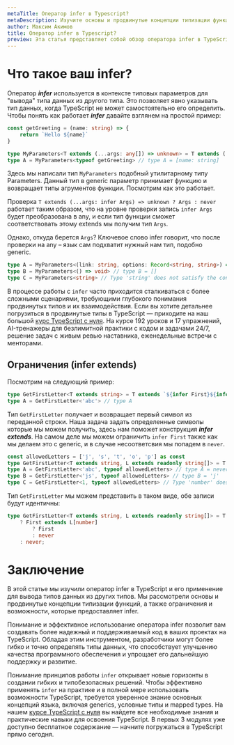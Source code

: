 ```yaml
---
metaTitle: Оператор infer в Typescript?
metaDescription: Изучите основы и продвинутые концепции типизации функций в TypeScript с помощью оператора infer, чтобы повысить надежность и поддерживаемость вашего кода. Узнайте, как использовать infer для вывода типов данных из других типов
author: Максим Акимов
title: Оператор infer в Typescript?
preview: Эта статья представляет собой обзор оператора infer в TypeScript, предназначенного для вывода типов данных из других типов. В ней рассматриваются основы и продвинутые концепции типизации функций, а также приводятся примеры применения оператора infer для повышения надежности и поддерживаемости кода.
---
```


# Что такое ваш infer?

Оператор ***infer*** используется в контексте типовых параметров для "вывода" типа данных из другого типа. Это позволяет явно указывать тип данных, когда TypeScript не может самостоятельно его определить.
Чтобы понять как работает ***infer*** давайте взглянем на простой пример:

```typescript
const getGreeting = (name: string) => {
    return `Hello ${name}`
}

type MyParameters<T extends (...args: any[]) => unknown> = T extends (...args: infer Args) => unknown ? Args : never;
type A = MyParameters<typeof getGreeting> // type A = [name: string]
```
Здесь мы написали тип `MyParameters` подобный утилитарному типу Parameters. Данный тип в generic параметр принимает функцию и возвращает типы агрументов функции. Посмотрим как это работает. 

Проверка `T extends (...args: infer Args) => unknown ? Args : never` работает таким образом, что на уровне проверки запись `infer Args` будет преобразована в any, и если тип функции сможет соответствовать этому extends мы получим тип `Args`.

Однако, откуда берется `Args`? Ключевое слово infer говорит, что после проверки на any – язык сам подхватит нужный нам тип, подобно generic.

```typescript
type A = MyParameters<(link: string, options: Record<string, string>) => void> // type A = [link: string, options: Record<string, string>]
type B = MyParameters<() => void> // type B = []
type C = MyParameters<string> // Type 'string' does not satisfy the constraint '(...args: any[]) => unknown'.
```

В процессе работы с `infer` часто приходится сталкиваться с более сложными сценариями, требующими глубокого понимания продвинутых типов и их взаимодействия. Если вы хотите детальнее погрузиться в продвинутые типы в TypeScript — приходите на наш большой [курс TypeScript с нуля](https://purpleschool.ru/course/typescript?utm_source=knowledgebase&utm_medium=text&utm_campaign=operator-infer-v-typescript). На курсе 192 уроков и 17 упражнений, AI-тренажеры для безлимитной практики с кодом и задачами 24/7, решение задач с живым ревью наставника, еженедельные встречи с менторами.

## Ограничения (infer extends)
Посмотрим на следующий пример:

```typescript
type GetFirstLetter<T extends string> = T extends `${infer First}${infer _}` ? First : never;
type A = GetFirstLetter<'abc'> // type A
```
Тип `GetFirstLetter` получает и возвращает первый символ из переданной строки. Наша задача задать определенные символы которые мы можем получить, здесь нам поможет конструкция ***infer extends***. На самом деле мы можем ограничить `infer First` также как мы делаем это с generic, и в случае несоответсвия мы попадем в `never`.

```typescript
const allowedLetters = ['j', 's', 't', 'o', 'p'] as const
type GetFirstLetter<T extends string, L extends readonly string[]> = T extends `${infer First extends L[number]}${infer _}` ? First : never;
type A = GetFirstLetter<'abc', typeof allowedLetters> // type A = never
type B = GetFirstLetter<'js', typeof allowedLetters> // type B = 'j'
type C = GetFirstLetter<1, typeof allowedLetters> // Type 'number' does not satisfy the constraint 'string'.
```
Тип `GetFirstLetter` мы можем представить в таком виде, обе записи будут идентичны:

```typescript
type GetFirstLetter<T extends string, L extends readonly string[]> = T extends `${infer First}${infer _}` 
	? First extends L[number]
		? First
		: never
	: never;
```

# Заключение

В этой статье мы изучили оператор infer в TypeScript и его применение для вывода типов данных из других типов. Мы рассмотрели основы и продвинутые концепции типизации функций, а также ограничения и возможности, которые предоставляет infer.

Понимание и эффективное использование оператора infer позволит вам создавать более надежный и поддерживаемый код в ваших проектах на TypeScript. Обладая этим инструментом, разработчики могут более гибко и точно определять типы данных, что способствует улучшению качества программного обеспечения и упрощает его дальнейшую поддержку и развитие.

Понимание принципов работы `infer` открывает новые горизонты в создании гибких и типобезопасных решений. Чтобы эффективно применять `infer` на практике и в полной мере использовать возможности TypeScript, требуется уверенное знание основных концепций языка, включая generics, условные типы и mapped types. На нашем [курсе TypeScript с нуля](https://purpleschool.ru/course/typescript?utm_source=knowledgebase&utm_medium=text&utm_campaign=operator-infer-v-typescript) вы найдете все необходимые знания и практические навыки для освоения TypeScript. В первых 3 модулях уже доступно бесплатное содержание — начните погружаться в TypeScript прямо сегодня.
